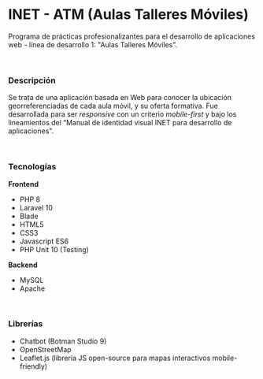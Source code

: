 # INET - ATM (Aulas Talleres Móviles)
Programa de prácticas profesionalizantes para el desarrollo de aplicaciones web - línea de desarrollo 1: "Aulas Talleres Móviles".

<br/>

### Descripción
Se trata de una aplicación basada en Web para conocer la ubicación georreferenciadas de cada aula móvil, y su oferta formativa.
Fue desarrollada para ser <i> responsive </i> con un criterio <i>mobile-first</i> y bajo los lineamientos del “Manual de identidad visual INET para desarrollo de aplicaciones".

<br/>

### Tecnologías
<b>Frontend</b>
- PHP 8
- Laravel 10
- Blade
- HTML5
- CSS3
- Javascript ES6
- PHP Unit 10 (Testing)

<b> Backend </b>
- MySQL
- Apache

<br/>

### Librerías
- Chatbot (Botman Studio 9)
- OpenStreetMap
- Leaflet.js (librería JS open-source para mapas interactivos mobile-friendly)

